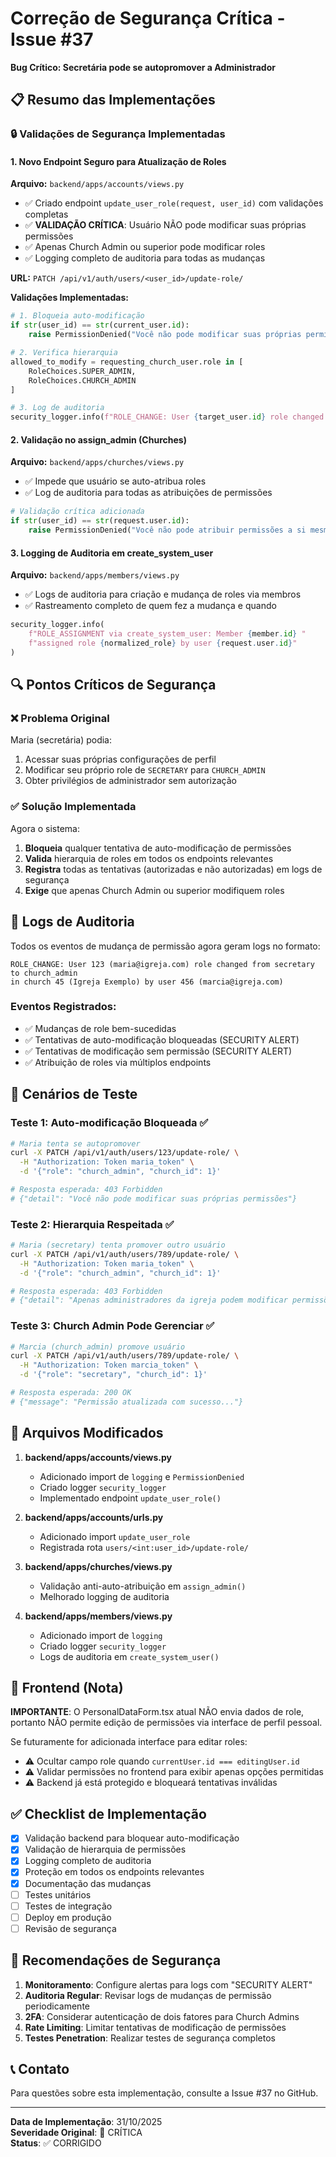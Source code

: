 # Correção de Segurança Crítica - Issue #37
**Bug Crítico: Secretária pode se autopromover a Administrador**

## 📋 Resumo das Implementações

### 🔒 Validações de Segurança Implementadas

#### 1. **Novo Endpoint Seguro para Atualização de Roles**
**Arquivo:** `backend/apps/accounts/views.py`

- ✅ Criado endpoint `update_user_role(request, user_id)` com validações completas
- ✅ **VALIDAÇÃO CRÍTICA**: Usuário NÃO pode modificar suas próprias permissões
- ✅ Apenas Church Admin ou superior pode modificar roles
- ✅ Logging completo de auditoria para todas as mudanças

**URL:** `PATCH /api/v1/auth/users/<user_id>/update-role/`

**Validações Implementadas:**
```python
# 1. Bloqueia auto-modificação
if str(user_id) == str(current_user.id):
    raise PermissionDenied("Você não pode modificar suas próprias permissões")

# 2. Verifica hierarquia
allowed_to_modify = requesting_church_user.role in [
    RoleChoices.SUPER_ADMIN,
    RoleChoices.CHURCH_ADMIN
]

# 3. Log de auditoria
security_logger.info(f"ROLE_CHANGE: User {target_user.id} role changed from {old_role} to {new_role}")
```

#### 2. **Validação no assign_admin (Churches)**
**Arquivo:** `backend/apps/churches/views.py`

- ✅ Impede que usuário se auto-atribua roles
- ✅ Log de auditoria para todas as atribuições de permissões

```python
# Validação crítica adicionada
if str(user_id) == str(request.user.id):
    raise PermissionDenied("Você não pode atribuir permissões a si mesmo")
```

#### 3. **Logging de Auditoria em create_system_user**
**Arquivo:** `backend/apps/members/views.py`

- ✅ Logs de auditoria para criação e mudança de roles via membros
- ✅ Rastreamento completo de quem fez a mudança e quando

```python
security_logger.info(
    f"ROLE_ASSIGNMENT via create_system_user: Member {member.id} "
    f"assigned role {normalized_role} by user {request.user.id}"
)
```

## 🔍 Pontos Críticos de Segurança

### ❌ Problema Original
Maria (secretária) podia:
1. Acessar suas próprias configurações de perfil
2. Modificar seu próprio role de `SECRETARY` para `CHURCH_ADMIN`
3. Obter privilégios de administrador sem autorização

### ✅ Solução Implementada
Agora o sistema:
1. **Bloqueia** qualquer tentativa de auto-modificação de permissões
2. **Valida** hierarquia de roles em todos os endpoints relevantes
3. **Registra** todas as tentativas (autorizadas e não autorizadas) em logs de segurança
4. **Exige** que apenas Church Admin ou superior modifiquem roles

## 📝 Logs de Auditoria

Todos os eventos de mudança de permissão agora geram logs no formato:

```
ROLE_CHANGE: User 123 (maria@igreja.com) role changed from secretary to church_admin 
in church 45 (Igreja Exemplo) by user 456 (marcia@igreja.com)
```

### Eventos Registrados:
- ✅ Mudanças de role bem-sucedidas
- ✅ Tentativas de auto-modificação bloqueadas (SECURITY ALERT)
- ✅ Tentativas de modificação sem permissão (SECURITY ALERT)
- ✅ Atribuição de roles via múltiplos endpoints

## 🧪 Cenários de Teste

### Teste 1: Auto-modificação Bloqueada ✅
```bash
# Maria tenta se autopromover
curl -X PATCH /api/v1/auth/users/123/update-role/ \
  -H "Authorization: Token maria_token" \
  -d '{"role": "church_admin", "church_id": 1}'

# Resposta esperada: 403 Forbidden
# {"detail": "Você não pode modificar suas próprias permissões"}
```

### Teste 2: Hierarquia Respeitada ✅
```bash
# Maria (secretary) tenta promover outro usuário
curl -X PATCH /api/v1/auth/users/789/update-role/ \
  -H "Authorization: Token maria_token" \
  -d '{"role": "church_admin", "church_id": 1}'

# Resposta esperada: 403 Forbidden
# {"detail": "Apenas administradores da igreja podem modificar permissões"}
```

### Teste 3: Church Admin Pode Gerenciar ✅
```bash
# Marcia (church_admin) promove usuário
curl -X PATCH /api/v1/auth/users/789/update-role/ \
  -H "Authorization: Token marcia_token" \
  -d '{"role": "secretary", "church_id": 1}'

# Resposta esperada: 200 OK
# {"message": "Permissão atualizada com sucesso..."}
```

## 📂 Arquivos Modificados

1. **backend/apps/accounts/views.py**
   - Adicionado import de `logging` e `PermissionDenied`
   - Criado logger `security_logger`
   - Implementado endpoint `update_user_role()`

2. **backend/apps/accounts/urls.py**
   - Adicionado import `update_user_role`
   - Registrada rota `users/<int:user_id>/update-role/`

3. **backend/apps/churches/views.py**
   - Validação anti-auto-atribuição em `assign_admin()`
   - Melhorado logging de auditoria

4. **backend/apps/members/views.py**
   - Adicionado import de `logging`
   - Criado logger `security_logger`
   - Logs de auditoria em `create_system_user()`

## 🎯 Frontend (Nota)

**IMPORTANTE**: O PersonalDataForm.tsx atual NÃO envia dados de role, portanto NÃO permite edição de permissões via interface de perfil pessoal.

Se futuramente for adicionada interface para editar roles:
- ⚠️ Ocultar campo role quando `currentUser.id === editingUser.id`
- ⚠️ Validar permissões no frontend para exibir apenas opções permitidas
- ⚠️ Backend já está protegido e bloqueará tentativas inválidas

## ✅ Checklist de Implementação

- [x] Validação backend para bloquear auto-modificação
- [x] Validação de hierarquia de permissões
- [x] Logging completo de auditoria
- [x] Proteção em todos os endpoints relevantes
- [x] Documentação das mudanças
- [ ] Testes unitários
- [ ] Testes de integração
- [ ] Deploy em produção
- [ ] Revisão de segurança

## 🔐 Recomendações de Segurança

1. **Monitoramento**: Configure alertas para logs com "SECURITY ALERT"
2. **Auditoria Regular**: Revisar logs de mudanças de permissão periodicamente
3. **2FA**: Considerar autenticação de dois fatores para Church Admins
4. **Rate Limiting**: Limitar tentativas de modificação de permissões
5. **Testes Penetration**: Realizar testes de segurança completos

## 📞 Contato

Para questões sobre esta implementação, consulte a Issue #37 no GitHub.

---

**Data de Implementação**: 31/10/2025  
**Severidade Original**: 🔴 CRÍTICA  
**Status**: ✅ CORRIGIDO
